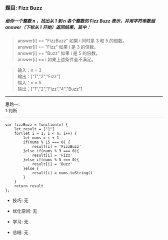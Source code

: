 
### 题目: Fizz Buzz
##### 给你一个整数 n ，找出从 1 到 n 各个整数的 Fizz Buzz 表示，并用字符串数组 answer（下标从 1 开始）返回结果，其中：

>  answer[i] == "FizzBuzz" 如果 i 同时是 3 和 5 的倍数。  
>  answer[i] == "Fizz" 如果 i 是 3 的倍数。  
>  answer[i] == "Buzz" 如果 i 是 5 的倍数。  
>  answer[i] == i 如果上述条件全不满足。  

> 输入：n = 3  
  输出：["1","2","Fizz"]  
> 输入：n = 5  
  输出：["1","2","Fizz","4","Buzz"] 
      
---

思路一:  
1.判断

---

```
var fizzBuzz = function(n) {
    let result = ["1"]
    for(let i = 1; i < n; i++) {
        let nums = i + 1
        if(nums % 15 === 0) {
            result[i] = 'FizzBuzz'
        }else if(nums % 3 === 0){
            result[i] = 'Fizz'
        }else if(nums % 5 === 0){
            result[i] = 'Buzz'
        }else {
            result[i] = nums.toString()
        }
    }
    return result
};
```

* 技巧: 无 

* 优化空间: 无

* 学习: 无

* 总结: 无
